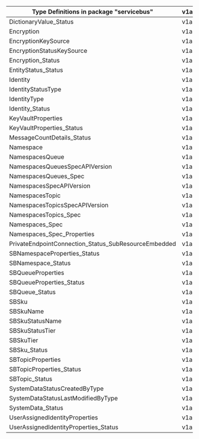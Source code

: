| Type Definitions in package "servicebus"             | v1alpha1api20210101preview | v1beta20210101preview |
|------------------------------------------------------|----------------------------|-----------------------|
| DictionaryValue_Status                               | v1alpha1api20210101preview | v1beta20210101preview |
| Encryption                                           | v1alpha1api20210101preview | v1beta20210101preview |
| EncryptionKeySource                                  | v1alpha1api20210101preview | v1beta20210101preview |
| EncryptionStatusKeySource                            | v1alpha1api20210101preview | v1beta20210101preview |
| Encryption_Status                                    | v1alpha1api20210101preview | v1beta20210101preview |
| EntityStatus_Status                                  | v1alpha1api20210101preview | v1beta20210101preview |
| Identity                                             | v1alpha1api20210101preview | v1beta20210101preview |
| IdentityStatusType                                   | v1alpha1api20210101preview | v1beta20210101preview |
| IdentityType                                         | v1alpha1api20210101preview | v1beta20210101preview |
| Identity_Status                                      | v1alpha1api20210101preview | v1beta20210101preview |
| KeyVaultProperties                                   | v1alpha1api20210101preview | v1beta20210101preview |
| KeyVaultProperties_Status                            | v1alpha1api20210101preview | v1beta20210101preview |
| MessageCountDetails_Status                           | v1alpha1api20210101preview | v1beta20210101preview |
| Namespace                                            | v1alpha1api20210101preview | v1beta20210101preview |
| NamespacesQueue                                      | v1alpha1api20210101preview | v1beta20210101preview |
| NamespacesQueuesSpecAPIVersion                       | v1alpha1api20210101preview | v1beta20210101preview |
| NamespacesQueues_Spec                                | v1alpha1api20210101preview | v1beta20210101preview |
| NamespacesSpecAPIVersion                             | v1alpha1api20210101preview | v1beta20210101preview |
| NamespacesTopic                                      | v1alpha1api20210101preview | v1beta20210101preview |
| NamespacesTopicsSpecAPIVersion                       | v1alpha1api20210101preview | v1beta20210101preview |
| NamespacesTopics_Spec                                | v1alpha1api20210101preview | v1beta20210101preview |
| Namespaces_Spec                                      | v1alpha1api20210101preview | v1beta20210101preview |
| Namespaces_Spec_Properties                           | v1alpha1api20210101preview | v1beta20210101preview |
| PrivateEndpointConnection_Status_SubResourceEmbedded | v1alpha1api20210101preview | v1beta20210101preview |
| SBNamespaceProperties_Status                         | v1alpha1api20210101preview | v1beta20210101preview |
| SBNamespace_Status                                   | v1alpha1api20210101preview | v1beta20210101preview |
| SBQueueProperties                                    | v1alpha1api20210101preview | v1beta20210101preview |
| SBQueueProperties_Status                             | v1alpha1api20210101preview | v1beta20210101preview |
| SBQueue_Status                                       | v1alpha1api20210101preview | v1beta20210101preview |
| SBSku                                                | v1alpha1api20210101preview | v1beta20210101preview |
| SBSkuName                                            | v1alpha1api20210101preview | v1beta20210101preview |
| SBSkuStatusName                                      | v1alpha1api20210101preview | v1beta20210101preview |
| SBSkuStatusTier                                      | v1alpha1api20210101preview | v1beta20210101preview |
| SBSkuTier                                            | v1alpha1api20210101preview | v1beta20210101preview |
| SBSku_Status                                         | v1alpha1api20210101preview | v1beta20210101preview |
| SBTopicProperties                                    | v1alpha1api20210101preview | v1beta20210101preview |
| SBTopicProperties_Status                             | v1alpha1api20210101preview | v1beta20210101preview |
| SBTopic_Status                                       | v1alpha1api20210101preview | v1beta20210101preview |
| SystemDataStatusCreatedByType                        | v1alpha1api20210101preview | v1beta20210101preview |
| SystemDataStatusLastModifiedByType                   | v1alpha1api20210101preview | v1beta20210101preview |
| SystemData_Status                                    | v1alpha1api20210101preview | v1beta20210101preview |
| UserAssignedIdentityProperties                       | v1alpha1api20210101preview | v1beta20210101preview |
| UserAssignedIdentityProperties_Status                | v1alpha1api20210101preview | v1beta20210101preview |
